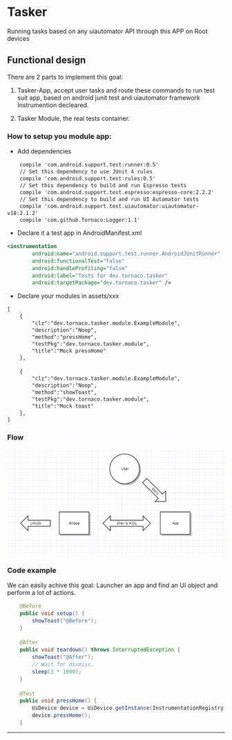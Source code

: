 # Tasker
Running tasks based on any uiautomator API through this APP on Root devices

## Functional design

There are 2 parts to implement this goal:
1. Tasker-App, accept user tasks and route these commands to run test suit app, based on android junit test and uiautomator framework Instrumention decleared.

2. Tasker Module, the real tests container.

### How to setup you module app:

* Add dependencies
```shell
    compile 'com.android.support.test:runner:0.5'
    // Set this dependency to use JUnit 4 rules
    compile 'com.android.support.test:rules:0.5'
    // Set this dependency to build and run Espresso tests
    compile 'com.android.support.test.espresso:espresso-core:2.2.2'
    // Set this dependency to build and run UI Automator tests
    compile 'com.android.support.test.uiautomator:uiautomator-v18:2.1.2'
    compile 'com.github.Tornaco:Logger:1.1'
```

* Declare it a test app in AndroidManifest.xml
```xml
<instrumentation
        android:name="android.support.test.runner.AndroidJUnitRunner"
        android:functionalTest="false"
        android:handleProfiling="false"
        android:label="Tests for dev.tornaco.tasker"
        android:targetPackage="dev.tornaco.tasker" />
```

* Declare your modules in assets/xxx
```shell
[
    {
        "clz":"dev.tornaco.tasker.module.ExampleModule",
        "description":"Noop",
        "method":"pressHome",
        "testPkg":"dev.tornaco.tasker.module",
        "title":"Mock pressHome"
    },

    {
        "clz":"dev.tornaco.tasker.module.ExampleModule",
        "description":"Noop",
        "method":"showToast",
        "testPkg":"dev.tornaco.tasker.module",
        "title":"Mock toast"
    },
]
```


### Flow


![flow](design/flow2.png)


### Code example

We can easily achive this goal: Launcher an app and find an UI object and perform a lot of actions.

```java
    @Before
    public void setup() {
        showToast("@Before");
    }

    @After
    public void teardown() throws InterruptedException {
        showToast("@After");
        // Wait for dismiss.
        sleep(3 * 1000);
    }

    @Test
    public void pressHome() {
        UiDevice device = UiDevice.getInstance(InstrumentationRegistry.getInstrumentation());
        device.pressHome();
    }

```

------------------
